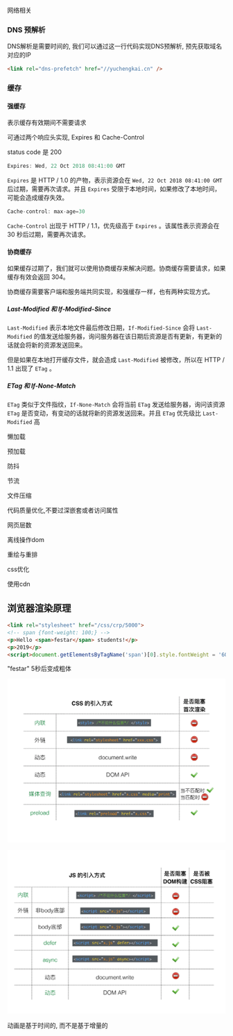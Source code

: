 网络相关

### DNS 预解析

DNS解析是需要时间的, 我们可以通过这一行代码实现DNS预解析, 预先获取域名对应的IP

```html
<link rel="dns-prefetch" href="//yuchengkai.cn" />
```



### 缓存

#### 强缓存

表示缓存有效期间不需要请求

可通过两个响应头实现, Expires 和 Cache-Control

status code 是 200

```js
Expires: Wed, 22 Oct 2018 08:41:00 GMT
```

`Expires` 是 HTTP / 1.0 的产物，表示资源会在 `Wed, 22 Oct 2018 08:41:00 GMT` 后过期，需要再次请求。并且 `Expires` 受限于本地时间，如果修改了本地时间，可能会造成缓存失效。

```js
Cache-control: max-age=30
```

`Cache-Control` 出现于 HTTP / 1.1，优先级高于 `Expires` 。该属性表示资源会在 30 秒后过期，需要再次请求。



#### 协商缓存

如果缓存过期了，我们就可以使用协商缓存来解决问题。协商缓存需要请求，如果缓存有效会返回 304。

协商缓存需要客户端和服务端共同实现，和强缓存一样，也有两种实现方式。

##### Last-Modified 和 If-Modified-Since

`Last-Modified` 表示本地文件最后修改日期，`If-Modified-Since` 会将 `Last-Modified` 的值发送给服务器，询问服务器在该日期后资源是否有更新，有更新的话就会将新的资源发送回来。

但是如果在本地打开缓存文件，就会造成 `Last-Modified` 被修改，所以在 HTTP / 1.1 出现了 `ETag` 。

##### ETag 和 If-None-Match

`ETag` 类似于文件指纹，`If-None-Match` 会将当前 `ETag` 发送给服务器，询问该资源 `ETag` 是否变动，有变动的话就将新的资源发送回来。并且 `ETag` 优先级比 `Last-Modified` 高

懒加载

预加载

防抖

节流

文件压缩

代码质量优化,不要过深嵌套或者访问属性

网页层数

离线操作dom

重绘与重排

css优化

使用cdn



## 浏览器渲染原理

```html
<link rel="stylesheet" href="/css/crp/5000">
<!-- span {font-weight: 100;} -->
<p>Hello <span>festar</span> students!</p>
<p>2019</p>
<script>document.getElementsByTagName('span')[0].style.fontWeight = '600'</script>
```

"festar" 5秒后变成粗体

![img](./imgs/总结.webp)

![img](./imgs/js.webp)





动画是基于时间的, 而不是基于增量的